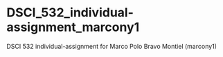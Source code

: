 # DSCI_532_individual-assignment_marcony1

DSCI 532 individual-assignment for Marco Polo Bravo Montiel (marcony1)